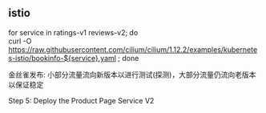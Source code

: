 ## istio

for service in ratings-v1 reviews-v2; do \
      curl -O https://raw.githubusercontent.com/cilium/cilium/1.12.2/examples/kubernetes-istio/bookinfo-${service}.yaml ; done


金丝雀发布: 小部分流量流向新版本以进行测试(探测)，大部分流量仍流向老版本以保证稳定

Step 5: Deploy the Product Page Service V2
